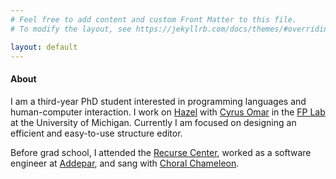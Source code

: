 ```yaml
---
# Feel free to add content and custom Front Matter to this file.
# To modify the layout, see https://jekyllrb.com/docs/themes/#overriding-theme-defaults

layout: default
---
```

#### About

I am a third-year PhD student interested in programming languages and human-computer interaction.
I work on [Hazel](https://hazel.org/) with [Cyrus Omar](https://people.cs.uchicago.edu/~comar/) in the [FP Lab](https://github.com/fplab/fplab/wiki/The-Future-of-Programming-Lab) at the University of Michigan.
Currently I am focused on designing an efficient and easy-to-use structure editor.

Before grad school, I attended the [Recurse Center](https://www.recurse.com/), worked as a software engineer at [Addepar](https://addepar.com/), and sang with [Choral Chameleon](http://www.choralchameleon.com/).
